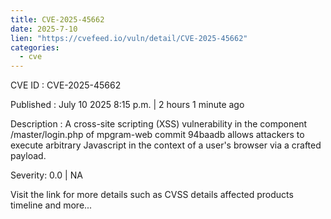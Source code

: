 ```yaml
--- 
title: CVE-2025-45662
date: 2025-7-10
lien: "https://cvefeed.io/vuln/detail/CVE-2025-45662"
categories:
  - cve
---
```


CVE ID : CVE-2025-45662

Published :  July 10
2025
8:15 p.m. | 2 hours
1 minute ago

Description : A cross-site scripting (XSS) vulnerability in the component /master/login.php of mpgram-web commit 94baadb allows attackers to execute arbitrary Javascript in the context of a user's browser via a crafted payload.

Severity: 0.0 | NA

Visit the link for more details
such as CVSS details
affected products
timeline
and more...
